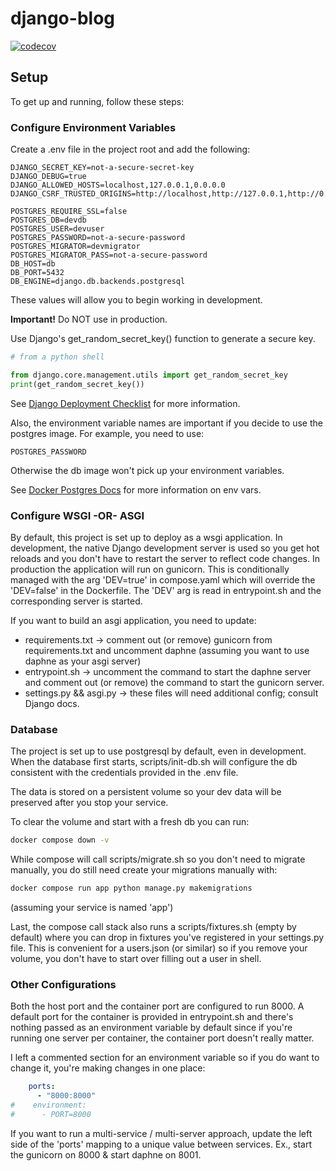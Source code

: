 # django-blog
[![codecov](https://codecov.io/github/ian-wt/django-blog/graph/badge.svg?token=44P1F40HXX)](https://codecov.io/github/ian-wt/django-blog)

## Setup

To get up and running, follow these steps:

### Configure Environment Variables

Create a .env file in the project root and add the following:

```text
DJANGO_SECRET_KEY=not-a-secure-secret-key
DJANGO_DEBUG=true
DJANGO_ALLOWED_HOSTS=localhost,127.0.0.1,0.0.0.0
DJANGO_CSRF_TRUSTED_ORIGINS=http://localhost,http://127.0.0.1,http://0.0.0.0

POSTGRES_REQUIRE_SSL=false
POSTGRES_DB=devdb
POSTGRES_USER=devuser
POSTGRES_PASSWORD=not-a-secure-password
POSTGRES_MIGRATOR=devmigrator
POSTGRES_MIGRATOR_PASS=not-a-secure-password
DB_HOST=db
DB_PORT=5432
DB_ENGINE=django.db.backends.postgresql

```

These values will allow you to begin working in development.

**Important!** Do NOT use in production.

Use Django's get_random_secret_key() function to generate a secure key.

```python
# from a python shell

from django.core.management.utils import get_random_secret_key
print(get_random_secret_key())
```

See [Django Deployment Checklist](https://docs.djangoproject.com/en/5.1/howto/deployment/checklist/#) 
for more information.

Also, the environment variable names are important if you decide to use the postgres image. For example, you need to use:
```text
POSTGRES_PASSWORD
```
Otherwise the db image won't pick up your environment variables.

See [Docker Postgres Docs](https://hub.docker.com/_/postgres) for more information on env vars.

### Configure WSGI -OR- ASGI

By default, this project is set up to deploy as a wsgi application. In development, the native Django development server is used so you get hot reloads and you don't have to restart the server to reflect code changes. In production the application will run on gunicorn. This is conditionally managed with the arg 'DEV=true' in compose.yaml which will override the 'DEV=false' in the Dockerfile. The 'DEV' arg is read in entrypoint.sh and the corresponding server is started.

If you want to build an asgi application, you need to update:

* requirements.txt -> comment out (or remove) gunicorn from requirements.txt and uncomment daphne (assuming you want to use daphne as your asgi server)
* entrypoint.sh -> uncomment the command to start the daphne server and comment out (or remove) the command to start the gunicorn server.
* settings.py && asgi.py -> these files will need additional config; consult Django docs.

### Database

The project is set up to use postgresql by default, even in development. When the database first starts, scripts/init-db.sh will configure the db consistent with the credentials provided in the .env file.

The data is stored on a persistent volume so your dev data will be preserved after you stop your service.

To clear the volume and start with a fresh db you can run:
```bash
docker compose down -v
```

While compose will call scripts/migrate.sh so you don't need to migrate manually, you do still need create your migrations manually with:
```bash
docker compose run app python manage.py makemigrations
```

(assuming your service is named 'app')

Last, the compose call stack also runs a scripts/fixtures.sh (empty by default) where you can drop in fixtures you've registered in your settings.py file. This is convenient for a users.json (or similar) so if you remove your volume, you don't have to start over filling out a user in shell.

### Other Configurations

Both the host port and the container port are configured to run 8000. A default port for the container is provided in entrypoint.sh and there's nothing passed as an environment variable by default since if you're running one server per container, the container port doesn't really matter.

I left a commented section for an environment variable so if you do want to change it, you're making changes in one place:
```yaml
    ports:
      - "8000:8000"
#    environment:
#      - PORT=8000
```

If you want to run a multi-service / multi-server approach, update the left side of the 'ports' mapping to a unique value between services. Ex., start the gunicorn on 8000 & start daphne on 8001.
